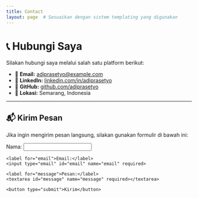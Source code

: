 ```yaml
---
title: Contact
layout: page  # Sesuaikan dengan sistem templating yang digunakan
---
```


# 📞 Hubungi Saya

Silakan hubungi saya melalui salah satu platform berikut:

- 📧 **Email:** [adiprasetyo@example.com](mailto:adiprasetyo@example.com)
- 💼 **LinkedIn:** [linkedin.com/in/adiprasetyo](https://linkedin.com/in/adiprasetyo)
- 🐙 **GitHub:** [github.com/adiprasetyo](https://github.com/adiprasetyo)
- 📍 **Lokasi:** Semarang, Indonesia

---

## 📬 Kirim Pesan

Jika ingin mengirim pesan langsung, silakan gunakan formulir di bawah ini:

<form>
    <label for="name">Nama:</label>
    <input type="text" id="name" name="name" required>
    
    <label for="email">Email:</label>
    <input type="email" id="email" name="email" required>

    <label for="message">Pesan:</label>
    <textarea id="message" name="message" required></textarea>

    <button type="submit">Kirim</button>
</form>

